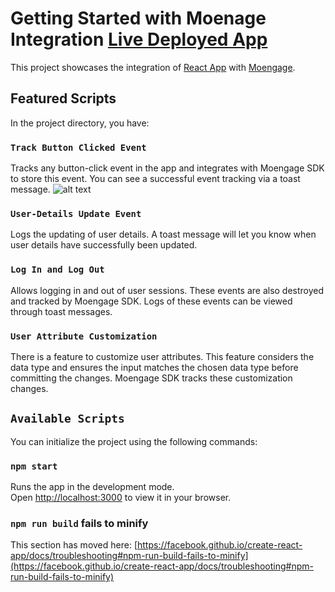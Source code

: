 # Getting Started with Moenage Integration [Live Deployed App](https://rishav-moengage-sample.netlify.app/)

This project showcases the integration of [React App](https://github.com/facebook/create-react-app) with [Moengage](https://www.moengage.com/).

## Featured Scripts

In the project directory, you have:

### `Track Button Clicked Event`
Tracks any button-click event in the app and integrates with Moengage SDK to store this event. You can see a successful event tracking via a toast message.
![alt text](./logo192.png)
### `User-Details Update Event`
Logs the updating of user details. A toast message will let you know when user details have successfully been updated.

### `Log In and Log Out`
Allows logging in and out of user sessions. These events are also destroyed and tracked by Moengage SDK. Logs of these events can be viewed through toast messages.

### `User Attribute Customization`
There is a feature to customize user attributes. This feature considers the data type and ensures the input matches the chosen data type before committing the changes. Moengage SDK tracks these customization changes.

## `Available Scripts`

You can initialize the project using the following commands:

### `npm start`
Runs the app in the development mode.\
Open [http://localhost:3000](http://localhost:3000) to view it in your browser.

### `npm run build` fails to minify

This section has moved here: [https://facebook.github.io/create-react-app/docs/troubleshooting#npm-run-build-fails-to-minify](https://facebook.github.io/create-react-app/docs/troubleshooting#npm-run-build-fails-to-minify)



